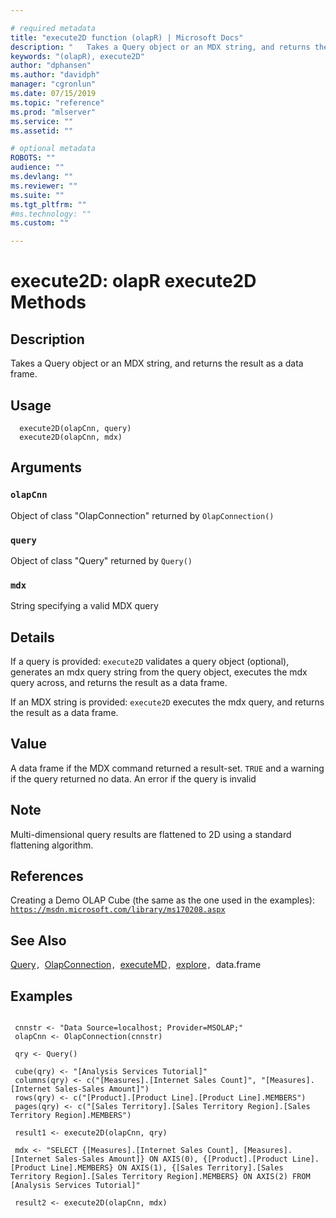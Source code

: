 ```yaml
--- 

# required metadata 
title: "execute2D function (olapR) | Microsoft Docs" 
description: "   Takes a Query object or an MDX string, and returns the result as a data frame. " 
keywords: "(olapR), execute2D" 
author: "dphansen"
ms.author: "davidph" 
manager: "cgronlun" 
ms.date: 07/15/2019
ms.topic: "reference" 
ms.prod: "mlserver" 
ms.service: "" 
ms.assetid: "" 

# optional metadata 
ROBOTS: "" 
audience: "" 
ms.devlang: "" 
ms.reviewer: "" 
ms.suite: "" 
ms.tgt_pltfrm: "" 
#ms.technology: "" 
ms.custom: "" 

--- 
```





 # execute2D: olapR execute2D Methods 

 ## Description

Takes a Query object or an MDX string, and returns the result as a data frame.



 ## Usage

```   
  execute2D(olapCnn, query)
  execute2D(olapCnn, mdx)

```


 ## Arguments



 ### `olapCnn`
 Object of class "OlapConnection" returned by `OlapConnection()` 


 ### `query`
 Object of class "Query" returned by `Query()` 


 ### `mdx`
 String specifying a valid MDX query 




 ## Details

If a query is provided:
`execute2D` validates a query object (optional), generates an mdx query string from the query object, executes the mdx query across, and returns the result as a data frame.

If an MDX string is provided:
`execute2D` executes the mdx query, and returns the result as a data frame.



 ## Value

A data frame if the MDX command returned a result-set. 
`TRUE` and a warning if the query returned no data. 
An error if the query is invalid


 ## Note

Multi-dimensional query results are flattened to 2D using a standard flattening algorithm.



 ## References

Creating a Demo OLAP Cube (the same as the one used in the examples): 
[`https://msdn.microsoft.com/library/ms170208.aspx`](https://msdn.microsoft.com/library/ms170208.aspx)




 ## See Also

[Query](Query.md)`, `[OlapConnection](OlapConnection.md)`, `[executeMD](ExecuteMD.md)`, `[explore](Explore.md)`, `data.frame


 ## Examples

 ```

  cnnstr <- "Data Source=localhost; Provider=MSOLAP;"
  olapCnn <- OlapConnection(cnnstr)

  qry <- Query()

  cube(qry) <- "[Analysis Services Tutorial]"
  columns(qry) <- c("[Measures].[Internet Sales Count]", "[Measures].[Internet Sales-Sales Amount]")
  rows(qry) <- c("[Product].[Product Line].[Product Line].MEMBERS") 
  pages(qry) <- c("[Sales Territory].[Sales Territory Region].[Sales Territory Region].MEMBERS")

  result1 <- execute2D(olapCnn, qry)

  mdx <- "SELECT {[Measures].[Internet Sales Count], [Measures].[Internet Sales-Sales Amount]} ON AXIS(0), {[Product].[Product Line].[Product Line].MEMBERS} ON AXIS(1), {[Sales Territory].[Sales Territory Region].[Sales Territory Region].MEMBERS} ON AXIS(2) FROM [Analysis Services Tutorial]"

  result2 <- execute2D(olapCnn, mdx)
```

